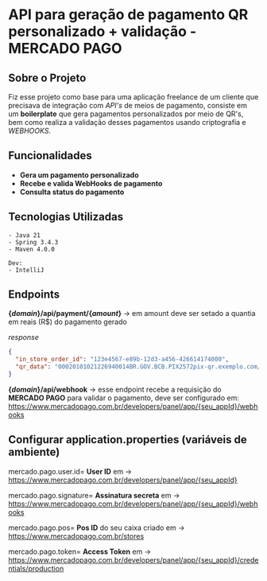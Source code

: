 # API para geração de pagamento QR personalizado + validação - MERCADO PAGO

## Sobre o Projeto
Fiz esse projeto como base para uma aplicação freelance de um cliente que precisava de integração com *API's* de meios de pagamento,
consiste em um **boilerplate** que gera pagamentos personalizados por meio de QR's, bem como realiza a validação desses pagamentos usando criptografia e
*WEBHOOKS*.

## Funcionalidades
- **Gera um pagamento personalizado**
- **Recebe e valida WebHooks de pagamento**
- **Consulta status do pagamento**

## Tecnologias Utilizadas

```
- Java 21
- Spring 3.4.3
- Maven 4.0.0 

Dev:
- IntelliJ
```

## Endpoints

**{*domain*}/api/payment/{*amount*}** -> em amount deve ser setado a quantia em reais (R$) do pagamento gerado

*response*
```json
{
  "in_store_order_id": "123e4567-e89b-12d3-a456-426614174000",
  "qr_data": "00020101021226940014BR.GOV.BCB.PIX2572pix-qr.exemplo.com/instore/o/v2/123e4567-e89b-12d3-a456-4266141740005204000053039865802BR5912LojaExemplo6009RIO CLARO62070503***6304A1B2"
}
```

**{*domain*}/api/webhook** -> esse endpoint recebe a requisição do **MERCADO PAGO** para validar o pagamento, deve ser configurado em: https://www.mercadopago.com.br/developers/panel/app/{seu_appId}/webhooks

## Configurar application.properties (variáveis de ambiente)

mercado.pago.user.id= **User ID** em -> 
https://www.mercadopago.com.br/developers/panel/app/{seu_appId}

mercado.pago.signature= **Assinatura secreta** em -> 
https://www.mercadopago.com.br/developers/panel/app/{seu_appId}/webhooks

mercado.pago.pos= **Pos ID** do seu caixa criado em -> 
https://www.mercadopago.com.br/stores

mercado.pago.token= **Access Token** em -> 
https://www.mercadopago.com.br/developers/panel/app/{seu_appId}/credentials/production
